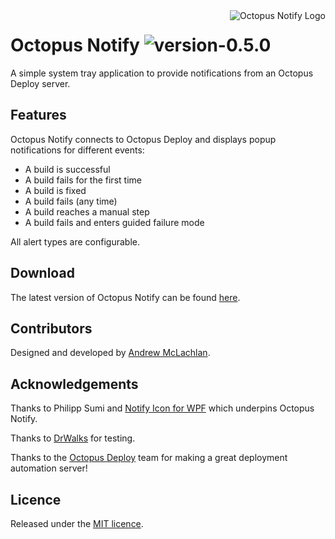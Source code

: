 <a href="https://www.andrewmclachlan.com/products/octopus-notify">
  <img alt="Octopus Notify Logo" src="https://www.andrewmclachlan.com/content/images/octopusnotify/logo.64.png" align="right" />
</a>

# Octopus Notify ![version-0.5.0](https://img.shields.io/badge/version-0.5.0-2f93e0.svg?style=plastic)

A simple system tray application to provide notifications from an Octopus Deploy server.

## Features

Octopus Notify connects to Octopus Deploy and displays popup notifications for different events:
* A build is successful
* A build fails for the first time
* A build is fixed
* A build fails (any time)
* A build reaches a manual step
* A build fails and enters guided failure mode

All alert types are configurable.

## Download

The latest version of Octopus Notify can be found [here](https://github.com/AndrewMcLachlan/OctopusNotify/releases).

## Contributors

Designed and developed by [Andrew McLachlan](https://www.andrewmclachlan.com).

## Acknowledgements
Thanks to Philipp Sumi and [Notify Icon for WPF](http://www.hardcodet.net/wpf-notifyicon) which underpins Octopus Notify.

Thanks to [DrWalks](https://github.com/DrWalks) for testing.

Thanks to the [Octopus Deploy](https://octopusdeploy.com) team for making a great deployment automation server!

## Licence

Released under the [MIT licence](https://github.com/AndrewMcLachlan/OctopusNotify/blob/master/LICENSE).
